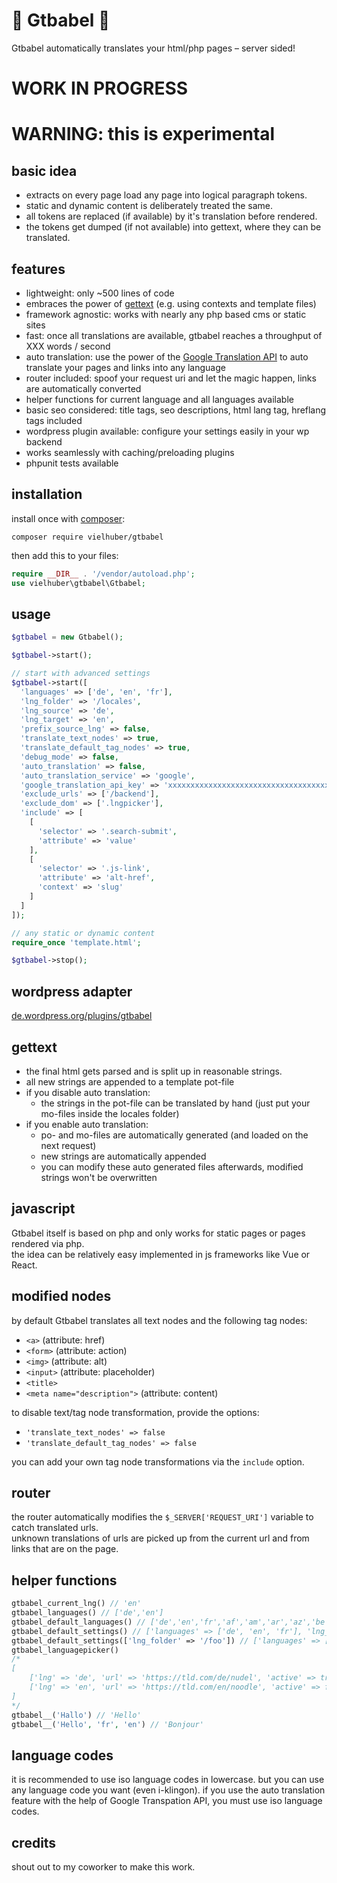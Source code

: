 # 🦜 Gtbabel 🦜

Gtbabel automatically translates your html/php pages – server sided!

# WORK IN PROGRESS

# WARNING: this is experimental

## basic idea

- extracts on every page load any page into logical paragraph tokens.
- static and dynamic content is deliberately treated the same.
- all tokens are replaced (if available) by it's translation before rendered.
- the tokens get dumped (if not available) into gettext, where they can be translated.

## features

- lightweight: only ~500 lines of code
- embraces the power of [gettext](https://www.gnu.org/software/gettext/) (e.g. using contexts and template files)
- framework agnostic: works with nearly any php based cms or static sites
- fast: once all translations are available, gtbabel reaches a throughput of XXX words / second
- auto translation: use the power of the [Google Translation API](https://cloud.google.com/translate/docs) to auto translate your pages and links into any language
- router included: spoof your request uri and let the magic happen, links are automatically converted
- helper functions for current language and all languages available
- basic seo considered: title tags, seo descriptions, html lang tag, hreflang tags included
- wordpress plugin available: configure your settings easily in your wp backend
- works seamlessly with caching/preloading plugins
- phpunit tests available

## installation

install once with [composer](https://getcomposer.org/):

```
composer require vielhuber/gtbabel
```

then add this to your files:

```php
require __DIR__ . '/vendor/autoload.php';
use vielhuber\gtbabel\Gtbabel;
```

## usage

```php
$gtbabel = new Gtbabel();

$gtbabel->start();

// start with advanced settings
$gtbabel->start([
  'languages' => ['de', 'en', 'fr'],
  'lng_folder' => '/locales',
  'lng_source' => 'de',
  'lng_target' => 'en',
  'prefix_source_lng' => false,
  'translate_text_nodes' => true,
  'translate_default_tag_nodes' => true,
  'debug_mode' => false,
  'auto_translation' => false,
  'auto_translation_service' => 'google',
  'google_translation_api_key' => 'xxxxxxxxxxxxxxxxxxxxxxxxxxxxxxxxxxxxxxx',
  'exclude_urls' => ['/backend'],
  'exclude_dom' => ['.lngpicker'],
  'include' => [
    [
      'selector' => '.search-submit',
      'attribute' => 'value'
    ],
    [
      'selector' => '.js-link',
      'attribute' => 'alt-href',
      'context' => 'slug'
    ]
  ]
]);

// any static or dynamic content
require_once 'template.html';

$gtbabel->stop();
```

## wordpress adapter

[de.wordpress.org/plugins/gtbabel](https://de.wordpress.org/plugins/gtbabel/)

## gettext

- the final html gets parsed and is split up in reasonable strings.
- all new strings are appended to a template pot-file
- if you disable auto translation:
  - the strings in the pot-file can be translated by hand (just put your mo-files inside the locales folder)
- if you enable auto translation:
  - po- and mo-files are automatically generated (and loaded on the next request)
  - new strings are automatically appended
  - you can modify these auto generated files afterwards, modified strings won't be overwritten

## javascript

Gtbabel itself is based on php and only works for static pages or pages rendered via php.\
the idea can be relatively easy implemented in js frameworks like Vue or React.

## modified nodes

by default Gtbabel translates all text nodes and the following tag nodes:

- `<a>` (attribute: href)
- `<form>` (attribute: action)
- `<img>` (attribute: alt)
- `<input>` (attribute: placeholder)
- `<title>`
- `<meta name="description">` (attribute: content)

to disable text/tag node transformation, provide the options:

- `'translate_text_nodes' => false`
- `'translate_default_tag_nodes' => false`

you can add your own tag node transformations via the `include` option.

## router

the router automatically modifies the `$_SERVER['REQUEST_URI']` variable to catch translated urls.\
unknown translations of urls are picked up from the current url and from links that are on the page.

## helper functions

```php
gtbabel_current_lng() // 'en'
gtbabel_languages() // ['de','en']
gtbabel_default_languages() // ['de','en','fr','af','am','ar','az','be','bg','bn','bs','ca','ceb','co','cs','cy','da','el','eo','es','et','eu','fa','fi','fy','ga','gd','gl','gu','ha','haw','he','hi','hmn','hr','ht','hu','hy','id','ig','is','it','ja','jw','ka','kk','km','kn','ko','ku','ky','la','lb','lo','lt','lv','mg','mi','mk','ml','mn','mr','ms','mt','my','ne','nl','no','ny','pa','pl','ps','pt','ro','ru','sd','si','sk','sl','sm','sn','so','sq','sr','st','su','sv','sw','ta','te','tg','th','tl','tr','uk','ur','uz','vi','xh','yi','yo','zh-cn','zh-tw','zu']
gtbabel_default_settings() // ['languages' => ['de', 'en', 'fr'], 'lng_folder' => '/locales', ...]
gtbabel_default_settings(['lng_folder' => '/foo']) // ['languages' => ['de', 'en', 'fr'], 'lng_folder' => '/foo', ...]
gtbabel_languagepicker()
/*
[
    ['lng' => 'de', 'url' => 'https://tld.com/de/nudel', 'active' => true],
    ['lng' => 'en', 'url' => 'https://tld.com/en/noodle', 'active' => false]
]
*/
gtbabel__('Hallo') // 'Hello'
gtbabel__('Hello', 'fr', 'en') // 'Bonjour'
```

## language codes

it is recommended to use iso language codes in lowercase.
but you can use any language code you want (even i-klingon).
if you use the auto translation feature with the help of Google Transpation API, you must use iso language codes.

## credits

shout out to my coworker to make this work.

